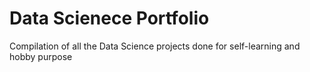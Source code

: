 # Data Scienece Portfolio
Compilation of all the Data Science projects done for self-learning and hobby purpose
